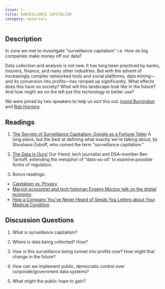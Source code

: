 ```yaml
---
issue: 1
title: SURVEILLANCE CAPITALISM
category: materials
---
```


## Description
In June we met to investigate "surveillance capitalism" i.e. How do big companies make money off our data?

Data collection and analysis is not new. It has long been practiced by banks, insurers, finance, and many other industries. But with the advent of increasingly complex networked tools and social platforms, data mining—and its conversion into profits—has ramped up significantly. What effects does this have on society? What will this landscape look like in the future? And how might we on the left put this technology to better use?

We were joined by two speakers to help us sort this out: [Ingrid Burrington](https://www.theatlantic.com/technology/archive/2017/12/could-facebook-be-tried-for-war-crimes/548639/) and [Rob Horning](https://thenewinquiry.com/no-life-stories/).

## Readings
1. [The Secrets of Surveillance Capitalism: Google as a Fortune Teller](http://www.faz.net/aktuell/feuilleton/debatten/the-digital-debate/shoshana-zuboff-secrets-of-surveillance-capitalism-14103616.html)
A long piece, but the best at defining what exactly we're talking about, by Shoshana Zuboff, who coined the term "surveillance capitalism."

2. [The Data Is Ours!](https://logicmag.io/04-the-data-is-ours/)
Our friend, tech journalist and DSA-member Ben Tarnoff, extending the metaphor of "data-as-oil" to examine possible forms of regulation.

3. Bonus readings:
  * [Capitalism vs. Privacy](https://www.jacobinmag.com/2017/04/google-facebook-informational-capitalism).
  * [Marxist economist and tech historian Evgeny Morzov talk on the digital economy](https://www.youtube.com/watch?v=nJ1W5_OQZLA).
  * [How a Company You’ve Never Heard of Sends You Letters about Your Medical Condition](https://gizmodo.com/how-a-company-you-ve-never-heard-of-sends-you-letters-a-1795643539).

## Discussion Questions

1. What is surveillance capitalism?

2. Where is data being collected? How?

3. How is this surveillance being turned into profits now? How might that change in the future?

4. How can we implement public, democratic control over corporate/government data systems?

5. What might the public hope to gain?
